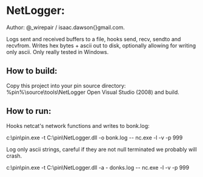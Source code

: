 NetLogger:
================================

Author: @_wirepair / isaac.dawson{}gmail.com.

Logs sent and received buffers to a file, hooks send, recv, sendto and recvfrom.
Writes hex bytes + ascii out to disk, optionally allowing for writing only ascii.
Only really tested in Windows.

How to build:
-------------------------

Copy this project into your pin source directory:
%pin%\source\tools\NetLogger
Open Visual Studio (2008) and build.

How to run:
-------------------------

Hooks netcat's network functions and writes to bonk.log:

c:\pin\pin.exe -t C:\pin\NetLogger.dll -o bonk.log -- nc.exe -l -v -p 999

Log only ascii strings, careful if they are not null terminated we probably will crash.

c:\pin\pin.exe -t C:\pin\NetLogger.dll -a - donks.log -- nc.exe -l -v -p 999